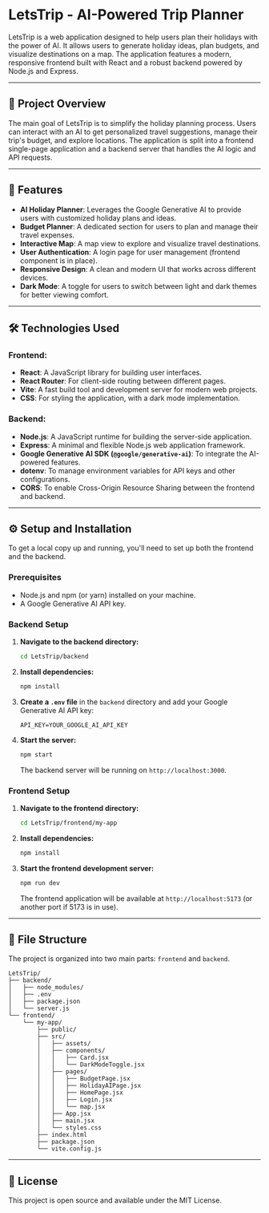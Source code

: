 # LetsTrip - AI-Powered Trip Planner

LetsTrip is a web application designed to help users plan their holidays with the power of AI. It allows users to generate holiday ideas, plan budgets, and visualize destinations on a map. The application features a modern, responsive frontend built with React and a robust backend powered by Node.js and Express.

-----

## 📜 Project Overview

The main goal of LetsTrip is to simplify the holiday planning process. Users can interact with an AI to get personalized travel suggestions, manage their trip's budget, and explore locations. The application is split into a frontend single-page application and a backend server that handles the AI logic and API requests.

-----

## 🚀 Features

  * **AI Holiday Planner**: Leverages the Google Generative AI to provide users with customized holiday plans and ideas.
  * **Budget Planner**: A dedicated section for users to plan and manage their travel expenses.
  * **Interactive Map**: A map view to explore and visualize travel destinations.
  * **User Authentication**: A login page for user management (frontend component is in place).
  * **Responsive Design**: A clean and modern UI that works across different devices.
  * **Dark Mode**: A toggle for users to switch between light and dark themes for better viewing comfort.

-----

## 🛠️ Technologies Used

### Frontend:

  * **React**: A JavaScript library for building user interfaces.
  * **React Router**: For client-side routing between different pages.
  * **Vite**: A fast build tool and development server for modern web projects.
  * **CSS**: For styling the application, with a dark mode implementation.

### Backend:

  * **Node.js**: A JavaScript runtime for building the server-side application.
  * **Express**: A minimal and flexible Node.js web application framework.
  * **Google Generative AI SDK (`@google/generative-ai`)**: To integrate the AI-powered features.
  * **dotenv**: To manage environment variables for API keys and other configurations.
  * **CORS**: To enable Cross-Origin Resource Sharing between the frontend and backend.

-----

## ⚙️ Setup and Installation

To get a local copy up and running, you'll need to set up both the frontend and the backend.

### Prerequisites

  * Node.js and npm (or yarn) installed on your machine.
  * A Google Generative AI API key.

### Backend Setup

1.  **Navigate to the backend directory:**
    ```bash
    cd LetsTrip/backend
    ```
2.  **Install dependencies:**
    ```bash
    npm install
    ```
3.  **Create a `.env` file** in the `backend` directory and add your Google Generative AI API key:
    ```
    API_KEY=YOUR_GOOGLE_AI_API_KEY
    ```
4.  **Start the server:**
    ```bash
    npm start
    ```
    The backend server will be running on `http://localhost:3000`.

### Frontend Setup

1.  **Navigate to the frontend directory:**
    ```bash
    cd LetsTrip/frontend/my-app
    ```
2.  **Install dependencies:**
    ```bash
    npm install
    ```
3.  **Start the frontend development server:**
    ```bash
    npm run dev
    ```
    The frontend application will be available at `http://localhost:5173` (or another port if 5173 is in use).

-----

## 📂 File Structure

The project is organized into two main parts: `frontend` and `backend`.

```
LetsTrip/
├── backend/
│   ├── node_modules/
│   ├── .env
│   ├── package.json
│   └── server.js
└── frontend/
    └── my-app/
        ├── public/
        ├── src/
        │   ├── assets/
        │   ├── components/
        │   │   ├── Card.jsx
        │   │   └── DarkModeToggle.jsx
        │   ├── pages/
        │   │   ├── BudgetPage.jsx
        │   │   ├── HolidayAIPage.jsx
        │   │   ├── HomePage.jsx
        │   │   ├── Login.jsx
        │   │   └── map.jsx
        │   ├── App.jsx
        │   ├── main.jsx
        │   └── styles.css
        ├── index.html
        ├── package.json
        └── vite.config.js
```

-----

## 📄 License

This project is open source and available under the MIT License.

